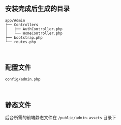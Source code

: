 ## __安装完成后生成的目录__

```
app/Admin
├── Controllers
│   ├── AuthController.php
│   └── HomeController.php
├── bootstrap.php
└── routes.php
```

<br>

## __配置文件__

```
config/admin.php
```

<br>

## __静态文件__

后台所需的前端静态文件在 `/public/admin-assets` 目录下
